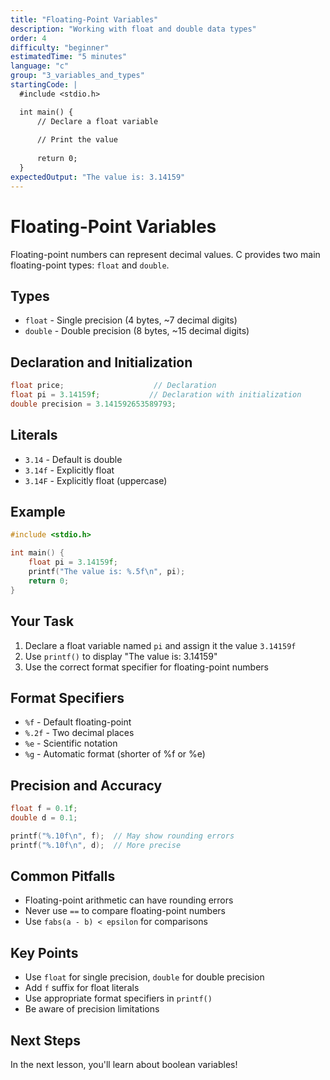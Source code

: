 ```yaml
---
title: "Floating-Point Variables"
description: "Working with float and double data types"
order: 4
difficulty: "beginner"
estimatedTime: "5 minutes"
language: "c"
group: "3_variables_and_types"
startingCode: |
  #include <stdio.h>

  int main() {
      // Declare a float variable
      
      // Print the value
      
      return 0;
  }
expectedOutput: "The value is: 3.14159"
---
```


# Floating-Point Variables

Floating-point numbers can represent decimal values. C provides two main floating-point types: `float` and `double`.

## Types

- `float` - Single precision (4 bytes, ~7 decimal digits)
- `double` - Double precision (8 bytes, ~15 decimal digits)

## Declaration and Initialization

```c
float price;                    // Declaration
float pi = 3.14159f;           // Declaration with initialization
double precision = 3.141592653589793;
```

## Literals

- `3.14` - Default is double
- `3.14f` - Explicitly float
- `3.14F` - Explicitly float (uppercase)

## Example

```c
#include <stdio.h>

int main() {
    float pi = 3.14159f;
    printf("The value is: %.5f\n", pi);
    return 0;
}
```

## Your Task

1. Declare a float variable named `pi` and assign it the value `3.14159f`
2. Use `printf()` to display "The value is: 3.14159"
3. Use the correct format specifier for floating-point numbers

## Format Specifiers

- `%f` - Default floating-point
- `%.2f` - Two decimal places
- `%e` - Scientific notation
- `%g` - Automatic format (shorter of %f or %e)

## Precision and Accuracy

```c
float f = 0.1f;
double d = 0.1;

printf("%.10f\n", f);  // May show rounding errors
printf("%.10f\n", d);  // More precise
```

## Common Pitfalls

- Floating-point arithmetic can have rounding errors
- Never use `==` to compare floating-point numbers
- Use `fabs(a - b) < epsilon` for comparisons

## Key Points

- Use `float` for single precision, `double` for double precision
- Add `f` suffix for float literals
- Use appropriate format specifiers in `printf()`
- Be aware of precision limitations

## Next Steps

In the next lesson, you'll learn about boolean variables!

